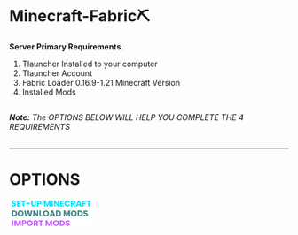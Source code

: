 # Minecraft-Fabric⛏️

**Server Primary Requirements.**

1. Tlauncher Installed to your computer
2. Tlauncher Account
3. Fabric Loader 0.16.9-1.21 Minecraft Version
4. Installed Mods

##
   ***Note:** The OPTIONS BELOW WILL HELP YOU COMPLETE THE 4 REQUIREMENTS*
##
---

# OPTIONS

<a href="install-minecraft.md">
    <img src="assets/texts/setup-mc.png" alt="Install Minecraft" width="150">
</a>

<br>
<a href="https://drive.google.com/drive/folders/1o1ApSDh8yDyCc9X9AOIY6pbSmIzfAtn4?usp=drive_link">
    <img src="assets/texts/download mods.png" alt="Download Mods" width="150">
</a>

<br>
<a href="import-mods.md">
    <img src="assets/texts/import mods.png" alt="Import Mods" width="150">
</a>
<br>





